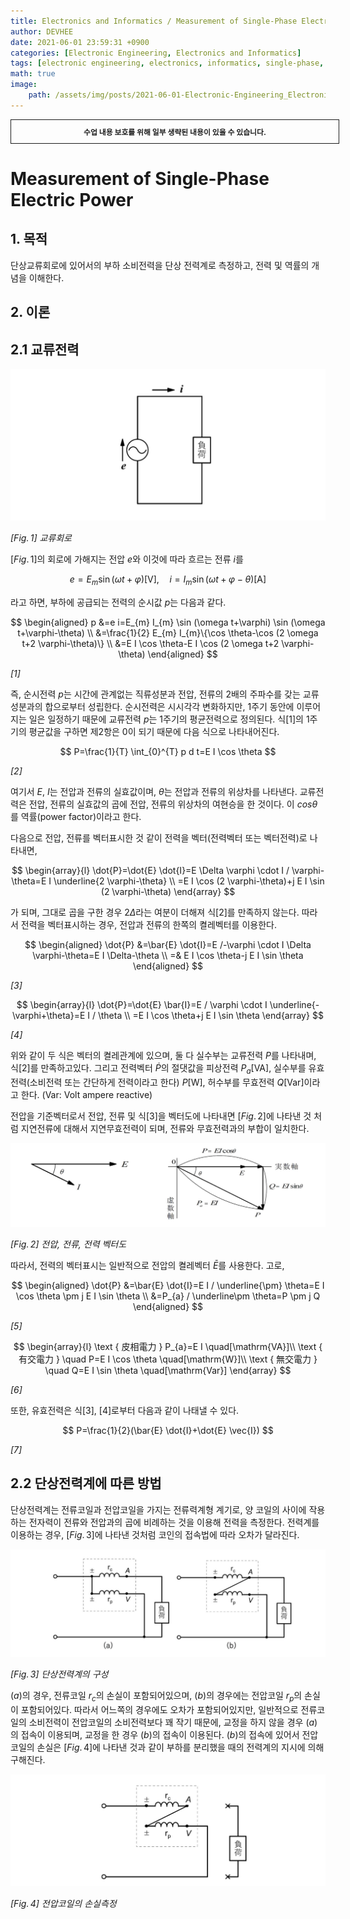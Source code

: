 ```yaml
---
title: Electronics and Informatics / Measurement of Single-Phase Electric Power
author: DEVHEE
date: 2021-06-01 23:59:31 +0900
categories: [Electronic Engineering, Electronics and Informatics]
tags: [electronic engineering, electronics, informatics, single-phase, power]
math: true
image:
    path: /assets/img/posts/2021-06-01-Electronic-Engineering_Electronics-and-Informatics_Measurement_of_Single-Phase_Electric_Power/preview.jpeg
---
```


<div style="border:1px solid; padding:10px; margin-bottom: 20px; width: 100%; text-align: center;">
<b style="font-size: 0.85em;">수업 내용 보호를 위해 일부 생략된 내용이 있을 수 있습니다.</b><br>
</div>

# **Measurement of Single-Phase Electric Power**

## **1. 목적**

단상교류회로에 있어서의 부하 소비전력을 단상 전력계로 측정하고, 전력 및 역률의 개념을 이해한다.

## **2. 이론**

## **2.1 교류전력**

![Fig. 1](/assets/img/posts/2021-06-01-Electronic-Engineering_Electronics-and-Informatics_Measurement_of_Single-Phase_Electric_Power/fig_1.png)

*$[Fig.\,1]$ 교류회로*

$[Fig.\,1]$의 회로에 가해지는 전압 $e$와 이것에 따라 흐르는 전류 $i$를

$$
e=E_{m} \sin (\omega t+\varphi)[\mathrm{V}], \quad i=I_{m} \sin (\omega t+\varphi-\theta)[\mathrm{A}]
$$

라고 하면, 부하에 공급되는 전력의 순시값 $p$는 다음과 같다.

$$
\begin{aligned}
p &=e i=E_{m} I_{m} \sin (\omega t+\varphi) \sin (\omega t+\varphi-\theta) \\
&=\frac{1}{2} E_{m} I_{m}\{\cos \theta-\cos (2 \omega t+2 \varphi-\theta)\} \\
&=E I \cos \theta-E I \cos (2 \omega t+2 \varphi-\theta)
\end{aligned}
$$

*$[1]$*

즉, 순시전력 $p$는 시간에 관계없는 직류성분과 전압, 전류의 2배의 주파수를 갖는 교류성분과의 합으로부터 성립한다. 순시전력은 시시각각 변화하지만, 1주기 동안에 이루어지는 일은 일정하기 때문에 교류전력 $p$는 1주기의 평균전력으로 정의된다. 식$[1]$의 1주기의 평균값을 구하면 제2항은 $0$이 되기 때문에 다음 식으로 나타내어진다.

$$
P=\frac{1}{T} \int_{0}^{T} p d t=E I \cos \theta
$$

*$[2]$*

여기서 $E$, $I$는 전압과 전류의 실효값이며, $\theta$는 전압과 전류의 위상차를 나타낸다. 교류전력은 전압, 전류의 실효값의 곱에 전압, 전류의 위상차의 여현승을 한 것이다. 이 $cos \theta$를 역률(power factor)이라고 한다.

다음으로 전압, 전류를 벡터표시한 것 같이 전력을 벡터(전력벡터 또는 벡터전력)로 나타내면,

$$
\begin{array}{l}
\dot{P}=\dot{E} \dot{I}=E \Delta \varphi \cdot I / \varphi-\theta=E I \underline{2 \varphi-\theta} \\
=E I \cos (2 \varphi-\theta)+j E I \sin (2 \varphi-\theta)
\end{array}
$$

가 되며, 그대로 곱을 구한 경우 $2 \Delta$라는 여분이 더해져 식$[2]$를 만족하지 않는다. 따라서 전력을 벡터표시하는 경우, 전압과 전류의 한쪽의 켤레벡터를 이용한다.

$$
\begin{aligned}
\dot{P} &=\bar{E} \dot{I}=E /-\varphi \cdot I \Delta \varphi-\theta=E I \Delta-\theta \\
=& E I \cos \theta-j E I \sin \theta
\end{aligned}
$$

*$[3]$*

$$
\begin{array}{l}
\dot{P}=\dot{E} \bar{I}=E / \varphi \cdot I \underline{-\varphi+\theta}=E I / \theta \\
=E I \cos \theta+j E I \sin \theta
\end{array}
$$

*$[4]$*

위와 같이 두 식은 벡터의 켤레관계에 있으며, 둘 다 실수부는 교류전력 $P$를 나타내며, 식$[2]$를 만족하고있다. 그리고 전력벡터 $\dot{P}$의 절댓값을 피상전력 $P_a$[VA], 실수부를 유효전력(소비전력 또는 간단하게 전력이라고 한다) $P$[W], 허수부를 무효전력 $Q$[Var]이라고 한다. (Var: Volt ampere reactive)

전압을 기준벡터로서 전압, 전류 및 식$[3]$을 벡터도에 나타내면 $[Fig.\,2]$에 나타낸 것 처럼 지연전류에 대해서 지연무효전력이 되며, 전류와 무효전력과의 부합이 일치한다.

![Fig. 2](/assets/img/posts/2021-06-01-Electronic-Engineering_Electronics-and-Informatics_Measurement_of_Single-Phase_Electric_Power/fig_2.png)

*$[Fig.\,2]$ 전압, 전류, 전력 벡터도*

따라서, 전력의 벡터표시는 일반적으로 전압의 켤레벡터 $\bar{E}$를 사용한다. 고로,

$$
\begin{aligned}
\dot{P} &=\bar{E} \dot{I}=E I / \underline{\pm} \theta=E I \cos \theta \pm j E I \sin \theta \\
&=P_{a} / \underline\pm \theta=P \pm j Q
\end{aligned}
$$

*$[5]$*

$$
\begin{array}{l}
\text { 皮相電力 } P_{a}=E I \quad[\mathrm{VA}]\\
\text { 有交電力 } \quad P=E I \cos \theta \quad[\mathrm{W}]\\
\text { 無交電力 } \quad Q=E I \sin \theta \quad[\mathrm{Var}]
\end{array}
$$

*$[6]$*

또한, 유효전력은 식$[3]$, $[4]$로부터 다음과 같이 나태낼 수 있다.

$$
P=\frac{1}{2}(\bar{E} \dot{I}+\dot{E} \vec{I})
$$

*$[7]$*

## **2.2 단상전력계에 따른 방법**

단상전력계는 전류코일과 전압코일을 가지는 전류력계형 계기로, 양 코일의 사이에 작용하는 전자력이 전류와 전압과의 곱에 비례하는 것을 이용해 전력을 측정한다. 전력계를 이용하는 경우, $[Fig.\,3]$에 나타낸 것처럼 코인의 접속법에 따라 오차가 달라진다.

![Fig. 3](/assets/img/posts/2021-06-01-Electronic-Engineering_Electronics-and-Informatics_Measurement_of_Single-Phase_Electric_Power/fig_3.png)

*$[Fig.\,3]$ 단상전력계의 구성*

$(a)$의 경우, 전류코일 $r_c$의 손실이 포함되어있으며, $(b)$의 경우에는 전압코일 $r_p$의 손실이 포함되어있다. 따라서 어느쪽의 경우에도 오차가 포함되어있지만, 일반적으로 전류코일의 소비전력이 전압코일의 소비전력보다 꽤 작기 때문에, 교정을 하지 않을 경우 $(a)$의 접속이 이용되며, 교정을 한 경우 $(b)$의 접속이 이용된다. $(b)$의 접속에 있어서 전압코일의 손실은 $[Fig.\,4]$에 나타낸 것과 같이 부하를 분리했을 때의 전력계의 지시에 의해 구해진다.

![Fig. 4](/assets/img/posts/2021-06-01-Electronic-Engineering_Electronics-and-Informatics_Measurement_of_Single-Phase_Electric_Power/fig_4.png)

*$[Fig.\,4]$ 전압코일의 손실측정*